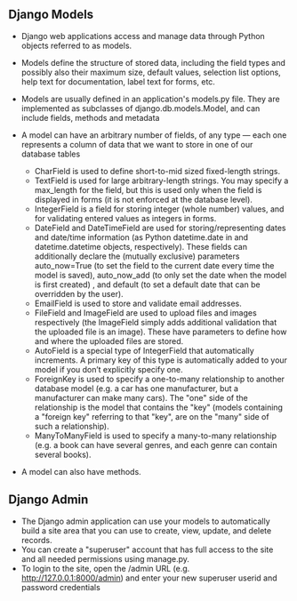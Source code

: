 ## Django Models
- Django web applications access and manage data through Python objects referred to as models. 
- Models define the structure of stored data, including the field types and possibly also their maximum size, default values, selection list options, help text for documentation, label text for forms, etc. 
- Models are usually defined in an application's models.py file. They are implemented as subclasses of django.db.models.Model, and can include fields, methods and metadata
- A model can have an arbitrary number of fields, of any type — each one represents a column of data that we want to store in one of our database tables
    - CharField is used to define short-to-mid sized fixed-length strings. 
    - TextField is used for large arbitrary-length strings. You may specify a max_length for the field, but this is used only when the field is displayed in forms (it is not enforced at the database level).
    - IntegerField is a field for storing integer (whole number) values, and for validating entered values as integers in forms.
    - DateField and DateTimeField are used for storing/representing dates and date/time information (as Python datetime.date in and datetime.datetime objects, respectively). These fields can additionally declare the (mutually exclusive) parameters auto_now=True (to set the field to the current date every time the model is saved), auto_now_add (to only set the date when the model is first created) , and default (to set a default date that can be overridden by the user).
    - EmailField is used to store and validate email addresses.
    - FileField and ImageField are used to upload files and images respectively (the ImageField simply adds additional validation that the uploaded file is an image). These have parameters to define how and where the uploaded files are stored.
    - AutoField is a special type of IntegerField that automatically increments. A primary key of this type is automatically added to your model if you don’t explicitly specify one.
    - ForeignKey is used to specify a one-to-many relationship to another database model (e.g. a car has one manufacturer, but a manufacturer can make many cars). The "one" side of the relationship is the model that contains the "key" (models containing a "foreign key" referring to that "key", are on the "many" side of such a relationship).
    - ManyToManyField is used to specify a many-to-many relationship (e.g. a book can have several genres, and each genre can contain several books).

- A model can also have methods.

## Django Admin
- The Django admin application can use your models to automatically build a site area that you can use to create, view, update, and delete records. 
- You can create a "superuser" account that has full access to the site and all needed permissions using manage.py.
- To login to the site, open the /admin URL (e.g. http://127.0.0.1:8000/admin) and enter your new superuser userid and password credentials 